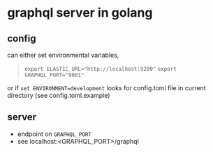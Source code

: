 # graphql server in golang

## config 

can either set environmental variables, 

> `export ELASTIC_URL="http://localhost:9200"`
> `export GRAPHQL_PORT="9001"`

or if `set ENVIRONMENT=development` looks for config.toml file
in current directory (see config.toml.example)

## server 

* endpoint on `GRAPHQL_PORT`
* see localhost:<GRAPHQL_PORT>/graphql

